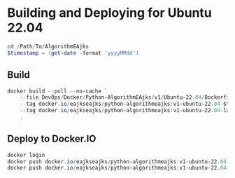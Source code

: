 # Building and Deploying for Ubuntu 22.04

```powershell
cd /Path/To/AlgorithmEAjks
$timestamp = (get-date -format 'yyyyMMdd')
```

## Build

```powershell
docker build --pull --no-cache `
    --file DevOps/Docker/Python-AlgorithmEAjks/v1/Ubuntu-22.04/Dockerfile `
    --tag docker.io/eajkseajks/python-algorithmeajks:v1-ubuntu-22.04-$timestamp `
    --tag docker.io/eajkseajks/python-algorithmeajks:v1-ubuntu-22.04-latest `
    .
```

## Deploy to Docker.IO

```powershell
docker login
docker push docker.io/eajkseajks/python-algorithmeajks:v1-ubuntu-22.04-$timestamp
docker push docker.io/eajkseajks/python-algorithmeajks:v1-ubuntu-22.04-latest
```
